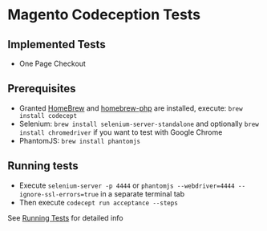# Magento Codeception Tests

## Implemented Tests

* One Page Checkout

## Prerequisites

* Granted [HomeBrew](http://homebrew.sh) and [homebrew-php](https://github.com/Homebrew/homebrew-php#installation) are installed, execute:
    `brew install codecept`
* Selenium:
    `brew install selenium-server-standalone` and optionally `brew install chromedriver` if you want to test with Google Chrome
* PhantomJS:
    `brew install phantomjs`

## Running tests

* Execute `selenium-server -p 4444` or `phantomjs --webdriver=4444 --ignore-ssl-errors=true` in a separate terminal tab
* Then execute `codecept run acceptance --steps`

See [Running Tests](http://codeception.com/docs/02-GettingStarted#Running-Tests) for detailed info

